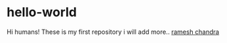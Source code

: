# hello-world

Hi humans!
These is my first repository
i will add more..
[ramesh chandra
](https://github.com/rameshchandra22)
